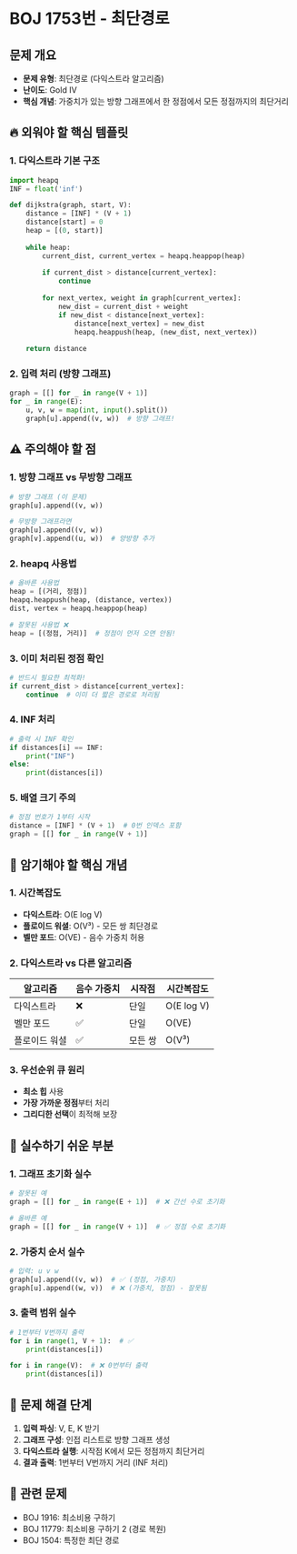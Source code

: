 # BOJ 1753번 - 최단경로

## 문제 개요
- **문제 유형**: 최단경로 (다익스트라 알고리즘)
- **난이도**: Gold IV
- **핵심 개념**: 가중치가 있는 방향 그래프에서 한 정점에서 모든 정점까지의 최단거리

## 🔥 외워야 할 핵심 템플릿

### 1. 다익스트라 기본 구조
```python
import heapq
INF = float('inf')

def dijkstra(graph, start, V):
    distance = [INF] * (V + 1)
    distance[start] = 0
    heap = [(0, start)]
    
    while heap:
        current_dist, current_vertex = heapq.heappop(heap)
        
        if current_dist > distance[current_vertex]:
            continue
            
        for next_vertex, weight in graph[current_vertex]:
            new_dist = current_dist + weight
            if new_dist < distance[next_vertex]:
                distance[next_vertex] = new_dist
                heapq.heappush(heap, (new_dist, next_vertex))
    
    return distance
```

### 2. 입력 처리 (방향 그래프)
```python
graph = [[] for _ in range(V + 1)]
for _ in range(E):
    u, v, w = map(int, input().split())
    graph[u].append((v, w))  # 방향 그래프!
```

## ⚠️ 주의해야 할 점

### 1. **방향 그래프 vs 무방향 그래프**
```python
# 방향 그래프 (이 문제)
graph[u].append((v, w))

# 무방향 그래프라면
graph[u].append((v, w))
graph[v].append((u, w))  # 양방향 추가
```

### 2. **heapq 사용법**
```python
# 올바른 사용법
heap = [(거리, 정점)]
heapq.heappush(heap, (distance, vertex))
dist, vertex = heapq.heappop(heap)

# 잘못된 사용법 ❌
heap = [(정점, 거리)]  # 정점이 먼저 오면 안됨!
```

### 3. **이미 처리된 정점 확인**
```python
# 반드시 필요한 최적화!
if current_dist > distance[current_vertex]:
    continue  # 이미 더 짧은 경로로 처리됨
```

### 4. **INF 처리**
```python
# 출력 시 INF 확인
if distances[i] == INF:
    print("INF")
else:
    print(distances[i])
```

### 5. **배열 크기 주의**
```python
# 정점 번호가 1부터 시작
distance = [INF] * (V + 1)  # 0번 인덱스 포함
graph = [[] for _ in range(V + 1)]
```

## 🧠 암기해야 할 핵심 개념

### 1. **시간복잡도**
- **다익스트라**: O(E log V)
- **플로이드 워셜**: O(V³) - 모든 쌍 최단경로
- **벨만 포드**: O(VE) - 음수 가중치 허용

### 2. **다익스트라 vs 다른 알고리즘**
| 알고리즘 | 음수 가중치 | 시작점 | 시간복잡도 |
|---------|------------|--------|-----------|
| 다익스트라 | ❌ | 단일 | O(E log V) |
| 벨만 포드 | ✅ | 단일 | O(VE) |
| 플로이드 워셜 | ✅ | 모든 쌍 | O(V³) |

### 3. **우선순위 큐 원리**
- **최소 힙** 사용
- **가장 가까운 정점**부터 처리
- **그리디한 선택**이 최적해 보장

## 🎯 실수하기 쉬운 부분

### 1. **그래프 초기화 실수**
```python
# 잘못된 예
graph = [[] for _ in range(E + 1)]  # ❌ 간선 수로 초기화

# 올바른 예
graph = [[] for _ in range(V + 1)]  # ✅ 정점 수로 초기화
```

### 2. **가중치 순서 실수**
```python
# 입력: u v w
graph[u].append((v, w))  # ✅ (정점, 가중치)
graph[u].append((w, v))  # ❌ (가중치, 정점) - 잘못됨
```

### 3. **출력 범위 실수**
```python
# 1번부터 V번까지 출력
for i in range(1, V + 1):  # ✅
    print(distances[i])

for i in range(V):  # ❌ 0번부터 출력
    print(distances[i])
```

## 📝 문제 해결 단계

1. **입력 파싱**: V, E, K 받기
2. **그래프 구성**: 인접 리스트로 방향 그래프 생성
3. **다익스트라 실행**: 시작점 K에서 모든 정점까지 최단거리
4. **결과 출력**: 1번부터 V번까지 거리 (INF 처리)

## 🔗 관련 문제
- BOJ 1916: 최소비용 구하기
- BOJ 11779: 최소비용 구하기 2 (경로 복원)
- BOJ 1504: 특정한 최단 경로
